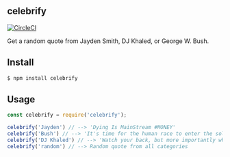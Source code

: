 ## celebrify

[![CircleCI](https://circleci.com/gh/Nemsae/celebrify.svg?style=shield)](https://circleci.com/gh/Nemsae/celebrify)

Get a random quote from Jayden Smith, DJ Khaled, or George W. Bush.

## Install

```bash
$ npm install celebrify
```

## Usage
```js
const celebrify = require('celebrify');

celebrify('Jayden') // --> 'Dying Is MainStream #MONEY'
celebrify('Bush') // --> 'It's time for the human race to enter the solar system.'
celebrify('DJ Khaled') // --> 'Watch your back, but more importantly when you get out the shower, dry your back. It’s a cold world out there.
celebrify('random') // --> Random quote from all categories
```
